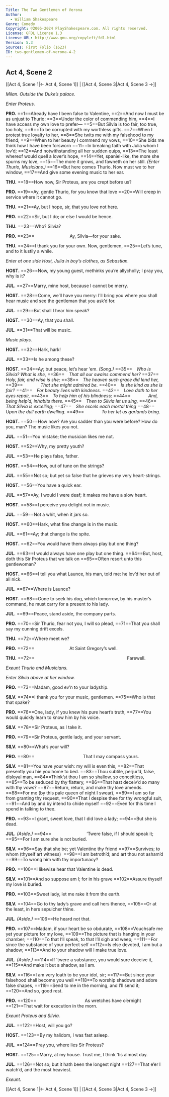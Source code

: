 ```yaml
---
Title: The Two Gentlemen of Verona
Author: 
  - William Shakespeare
Genre: Comedy
Copyright: ©2005-2024 PlayShakespeare.com. All rights reserved.
License: GFDL License 1.3
License URL: http://www.gnu.org/copyleft/fdl.html
Version: 5.3
Sources: First Folio (1623)
ID: two-gentlemen-of-verona-4-2
---
```


## Act 4, Scene 2
[[Act 4, Scene 1|← Act 4, Scene 1]] | [[Act 4, Scene 3|Act 4, Scene 3 →]]

*Milan. Outside the Duke’s palace.*

*Enter Proteus.*

**PRO.**
==1==Already have I been false to Valentine,
==2==And now I must be as unjust to Thurio:
==3==Under the color of commending him,
==4==I have access my own love to prefer⁠—
==5==But Silvia is too fair, too true, too holy,
==6==To be corrupted with my worthless gifts.
==7==When I protest true loyalty to her,
==8==She twits me with my falsehood to my friend;
==9==When to her beauty I commend my vows,
==10==She bids me think how I have been forsworn
==11==In breaking faith with Julia whom I lov’d;
==12==And notwithstanding all her sudden quips,
==13==The least whereof would quell a lover’s hope,
==14==Yet, spaniel-like, the more she spurns my love,
==15==The more it grows, and fawneth on her still.
*(Enter Thurio, Musicians.)*
==16==But here comes Thurio. Now must we to her window,
==17==And give some evening music to her ear.

**THU.**
==18==How now, Sir Proteus, are you crept before us?

**PRO.**
==19==Ay, gentle Thurio, for you know that love
==20==Will creep in service where it cannot go.

**THU.**
==21==Ay, but I hope, sir, that you love not here.

**PRO.**
==22==Sir, but I do; or else I would be hence.

**THU.**
==23==Who? Silvia?

**PRO.**
==23==        Ay, Silvia—for your sake.

**THU.**
==24==I thank you for your own. Now, gentlemen,
==25==Let’s tune, and to it lustily a while.

*Enter at one side Host, Julia in boy’s clothes, as Sebastian.*

**HOST.**
==26==Now, my young guest, methinks you’re allycholly; I pray you, why is it?

**JUL.**
==27==Marry, mine host, because I cannot be merry.

**HOST.**
==28==Come, we’ll have you merry: I’ll bring you where you shall hear music and see the gentleman that you ask’d for.

**JUL.**
==29==But shall I hear him speak?

**HOST.**
==30==Ay, that you shall.

**JUL.**
==31==That will be music.

*Music plays.*

**HOST.**
==32==Hark, hark!

**JUL.**
==33==Is he among these?

**HOST.**
==34==Ay; but peace, let’s hear ’em.
*(Song.)*
==35== *Who is Silvia? What is she,*
==36== *That all our swains commend her?*
==37== *Holy, fair, and wise is she;*
==38== *The heaven such grace did lend her,*
==39==    *That she might admired be.*
==40== *Is she kind as she is fair?*
==41== *For beauty lives with kindness.*
==42== *Love doth to her eyes repair,*
==43== *To help him of his blindness;*
==44==    *And, being help’d, inhabits there.*
==45== *Then to Silvia let us sing,*
==46== *That Silvia is excelling;*
==47== *She excels each mortal thing*
==48== *Upon the dull earth dwelling.*
==49==    *To her let us garlands bring.*

**HOST.**
==50==How now? Are you sadder than you were before? How do you, man? The music likes you not.

**JUL.**
==51==You mistake; the musician likes me not.

**HOST.**
==52==Why, my pretty youth?

**JUL.**
==53==He plays false, father.

**HOST.**
==54==How, out of tune on the strings?

**JUL.**
==55==Not so; but yet so false that he grieves my very heart-strings.

**HOST.**
==56==You have a quick ear.

**JUL.**
==57==Ay, I would I were deaf; it makes me have a slow heart.

**HOST.**
==58==I perceive you delight not in music.

**JUL.**
==59==Not a whit, when it jars so.

**HOST.**
==60==Hark, what fine change is in the music.

**JUL.**
==61==Ay; that change is the spite.

**HOST.**
==62==You would have them always play but one thing?

**JUL.**
==63==I would always have one play but one thing.
==64==But, host, doth this Sir Proteus that we talk on
==65==Often resort unto this gentlewoman?

**HOST.**
==66==I tell you what Launce, his man, told me: he lov’d her out of all nick.

**JUL.**
==67==Where is Launce?

**HOST.**
==68==Gone to seek his dog, which tomorrow, by his master’s command, he must carry for a present to his lady.

**JUL.**
==69==Peace, stand aside, the company parts.

**PRO.**
==70==Sir Thurio, fear not you, I will so plead,
==71==That you shall say my cunning drift excels.

**THU.**
==72==Where meet we?

**PRO.**
==72==        At Saint Gregory’s well.

**THU.**
==72==                     Farewell.

*Exeunt Thurio and Musicians.*

*Enter Silvia above at her window.*

**PRO.**
==73==Madam, good ev’n to your ladyship.

**SILV.**
==74==I thank you for your music, gentlemen.
==75==Who is that that spake?

**PRO.**
==76==One, lady, if you knew his pure heart’s truth,
==77==You would quickly learn to know him by his voice.

**SILV.**
==78==Sir Proteus, as I take it.

**PRO.**
==79==Sir Proteus, gentle lady, and your servant.

**SILV.**
==80==What’s your will?

**PRO.**
==80==           That I may compass yours.

**SILV.**
==81==You have your wish: my will is even this,
==82==That presently you hie you home to bed.
==83==Thou subtile, perjur’d, false, disloyal man,
==84==Think’st thou I am so shallow, so conceitless,
==85==To be seduced by thy flattery,
==86==That hast deceiv’d so many with thy vows?
==87==Return, return, and make thy love amends.
==88==For me (by this pale queen of night I swear),
==89==I am so far from granting thy request,
==90==That I despise thee for thy wrongful suit,
==91==And by and by intend to chide myself
==92==Even for this time I spend in talking to thee.

**PRO.**
==93==I grant, sweet love, that I did love a lady;
==94==But she is dead.

**JUL.**
*(Aside.)*
==94==        ’Twere false, if I should speak it;
==95==For I am sure she is not buried.

**SILV.**
==96==Say that she be; yet Valentine thy friend
==97==Survives; to whom (thyself art witness) 
==98==I am betroth’d; and art thou not asham’d
==99==To wrong him with thy importunacy?

**PRO.**
==100==I likewise hear that Valentine is dead.

**SILV.**
==101==And so suppose am I; for in his grave
==102==Assure thyself my love is buried.

**PRO.**
==103==Sweet lady, let me rake it from the earth.

**SILV.**
==104==Go to thy lady’s grave and call hers thence,
==105==Or at the least, in hers sepulcher thine.

**JUL.**
*(Aside.)*
==106==He heard not that.

**PRO.**
==107==Madam, if your heart be so obdurate,
==108==Vouchsafe me yet your picture for my love,
==109==The picture that is hanging in your chamber;
==110==To that I’ll speak, to that I’ll sigh and weep;
==111==For since the substance of your perfect self
==112==Is else devoted, I am but a shadow;
==113==And to your shadow will I make true love.

**JUL.**
*(Aside.)*
==114==If ’twere a substance, you would sure deceive it,
==115==And make it but a shadow, as I am.

**SILV.**
==116==I am very loath to be your idol, sir;
==117==But since your falsehood shall become you well
==118==To worship shadows and adore false shapes,
==119==Send to me in the morning, and I’ll send it;
==120==And so, good rest.

**PRO.**
==120==           As wretches have o’ernight
==121==That wait for execution in the morn.

*Exeunt Proteus and Silvia.*

**JUL.**
==122==Host, will you go?

**HOST.**
==123==By my halidom, I was fast asleep.

**JUL.**
==124==Pray you, where lies Sir Proteus?

**HOST.**
==125==Marry, at my house. Trust me, I think ’tis almost day.

**JUL.**
==126==Not so; but it hath been the longest night
==127==That e’er I watch’d, and the most heaviest.

*Exeunt.*

[[Act 4, Scene 1|← Act 4, Scene 1]] | [[Act 4, Scene 3|Act 4, Scene 3 →]]